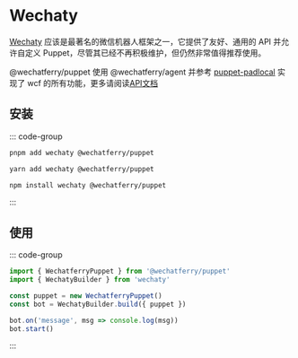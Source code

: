 # Wechaty

[Wechaty](https://wechaty.js.org) 应该是最著名的微信机器人框架之一，它提供了友好、通用的 API 并允许自定义 Puppet，尽管其已经不再积极维护，但仍然非常值得推荐使用。

@wechatferry/puppet 使用 @wechatferry/agent 并参考 [puppet-padlocal](https://github.com/wechaty/puppet-padlocal/) 实现了 wcf 的所有功能，更多请阅读[API文档](https://www.jsdocs.io/package/@wechatferry/puppet)

## 安装

::: code-group
  ```bash [pnpm]
  pnpm add wechaty @wechatferry/puppet
  ```
  ```bash [yarn]
  yarn add wechaty @wechatferry/puppet
  ```
  ```bash [npm]
  npm install wechaty @wechatferry/puppet
  ```
:::

## 使用
::: code-group
```ts twoslash [index.ts]
import { WechatferryPuppet } from '@wechatferry/puppet'
import { WechatyBuilder } from 'wechaty'

const puppet = new WechatferryPuppet()
const bot = WechatyBuilder.build({ puppet })

bot.on('message', msg => console.log(msg))
bot.start()
```
:::
